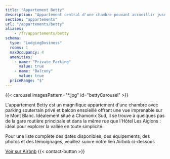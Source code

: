 ```yaml
---
title: "Appartement Betty"
description: "Appartement central d'une chambre pouvant accueillir jusqu'à 4 personnes, avec parking privé et balcon vue sur le Mont Blanc"
section: "appartements"
url: "/appartements/betty"
aliases:
    - /fr/appartements/betty
schema:
  type: "LodgingBusiness"
  rooms: 1
  maxOccupancy: 4
  amenities:
    - name: "Private Parking"
      value: true
    - name: "Balcony"
      value: true
  priceRange: "$"
---
```


{{< carousel imagesPattern="*.jpg" id="bettyCarousel" >}}


<div class="row justify-content-center text-center">
    <div class="col-lg-12">
        <p class="lead my-4">
            L'appartement Betty est un magnifique appartement d'une chambre avec parking souterrain privé et balcon ensoleillé offrant une vue imprenable sur le Mont Blanc. Idéalement situé à Chamonix Sud, il se trouve à quelques pas de la gare routière principale et dans la même rue que l'Hôtel Les Aiglons : idéal pour explorer la vallée en toute simplicité.
        </p>
        <p class="fs-5 mb-4">
           Pour une liste complète des dates disponibles, des équipements, des photos et des témoignages, veuillez suivre notre lien Airbnb ci-dessous
        </p>
        <div class="d-grid gap-2 d-sm-flex justify-content-sm-center">
            <a href="https://www.airbnb.fr/rooms/38371795?guests=1&adults=1&s=67&unique_share_id=c17fbd51-d4e2-40fb-89cc-0979e100e45d" class="btn btn-primary btn-lg px-4 gap-3"
            target="_blank"
            rel="noopener noreferrer">Voir sur Airbnb</a>
            {{< contact-button >}} 
        </div>
    </div>
</div>